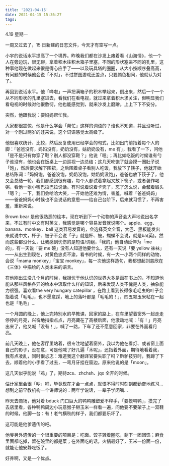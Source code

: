 ```yaml
---
title: '2021-04-15'
date: 2021-04-15 15:36:27
tags:
---
```


4.19 星期一

一周又过去了，15 日新建的日志文件，今天才有空写一点。

小宇的说话水平提高了一个境界。昨晚我们都在沙发上瘫着看《山海情》，他一个人在旁边玩，很无聊，拿着积木往积木箱子里塞，不同的形状塞进不同的孔里，这种事他现在做起来很是得心应手了——以及玩具塔的圈圈，从大小按顺序叠高高，有问题的时候他会说「不对」，不过拼图游戏还差点，只要颜色相同，他就认为对了。

再回到说话水平。他「哗啦」一声把满箱子的积木举起来，倒出来，然后一个一个从不同形状的孔里塞进去，看我们在看电视，就过来拿着积木求关注，但明显我们看电视的时候对他很敷衍，他也能感觉到，就来沙发上磨蹭。上上下下不安分。

突然，他跟我说：要妈妈帮忙我。

大家都很震惊，他是什么学会「帮忙」这样的词语的？谁也不知道，并且没听过，对一个刚过两岁的娃来说，这个词语感觉太高级了。

他很喜欢统计、比较，然后反复使用已经学会的句式，比如出门前指着每个人的脚：「爸爸没有，妈妈没有，奶奶没有，姑奶奶没有，me 有」，我看了一下，问他「是不是只有你穿了鞋？别人都没穿鞋？」他说「嗯」；再比如吃饭的时候谁有勺子谁没有，他也会在饭桌上一边巡视一边总结；这几天吃饱了就会摸一圈肚子说「饱」，然后要求解下围裙，之后围着桌子看别人吃饭，我放下了筷子，他就开始总结陈词：「妈妈饱，爸爸没饱，奶奶没饱，姑奶奶没饱」，爸爸也放下筷子了，他又会总结一轮，我们都感到很有趣，每个人都试着拿起又放下筷子，或者装作喝粥，看他一张小嘴巴拉巴拉说话。有时说着说着卡壳了，忘了怎么说，会皱着眉头「嗯？」一下，我们会哈哈大笑，一开始他还难为情，害羞，喊着「爸爸妈妈」——爸爸妈妈小时候也不会说话的意思——给自己台阶下，后来就习惯了，不再害羞，重新来说。

Brown bear 是他很熟悉的绘本，现在听到下一个动物的声音会大声地说出名字来，不过有时中文有时英文，我感觉是哪个容易发音就说哪个。apple、egg、banana、monkey、ball 这类容易发音的，会选择英文全音，大巴、黑板能发出来就说中文，杯子、被子不会说「子」就是杯、被，蝴蝶不会说，就是ba(英)。然而这些都没什么，让我感到忧伤的是短语/词组，「我的」他自动延伸为「me 的」，有一天说「要 me 碗」没有人知道他要什么，还有一天说「要 yellow 袜袜」——从出生到现在，对黄色忠贞不渝，看书的时候，有一大一小两个同样的动物，会说「mama monkey」「宝宝 monkey」，每一次他这样造句，我都想起刘慈欣在《三体》中描绘的人类未来的语言。

在他刚出生没几个月的时候，我担忧于他认识的世界大多是画在书上的，不知道他能从那些风格各异的绘本中汲取什么样的知识，后来发现人类不愧是人类，抽象能力很强。喜欢看the very hungary catepillar ，在路上看到长得像毛毛虫的叶子会指着说「毛毛」，也不愿意踩，地上的落叶都是「毛毛的！」，四五颗玉米粘在一起也是「毛毛」...

一个月圆的晚上，他上完特别水的早教课，回家的路上，在车里望着窗外一起走走停停的月亮，兴奋地指指点点，月亮藏在了高楼后面，他激动地喊：「有！」月亮出来了，他又喊「没有！」，喊了一路，下车了还不愿意回家，非要在外面看月亮。

前几天晚上，他在客厅里站着，很专注地望着窗外，我以为他在看灯、或者窗上面自己的影子，没在意，可是他喊了好几遍「木呢」，还指着外面，期待地看着我，我有点凌乱，同时很忐忑：难道我这个翻译官要失职了吗？黔驴技穷时，我蹲了下去，顺着他的小手看了过去，一弯月牙挂在窗边。原来他说的是「moon」。

这几天似乎能说「鸡」了，期待zcs、zhchsh、jqx 全开的时候。

估计家里会很「吵」吧，毕竟现在才会一点点，就恨不得时时刻刻都勤奋地练习...想到之前早教机构一个讲师说的：两年学说话，一辈子学闭嘴...

昨天去商场，他对着 bduck 门口巨大的鸭鸭雕塑爱不释手，「要摸鸭鸭」，摸完了去店里看，各种鸭鸭周边小玩意猴子掰玉米一样看一遍，问他要不要架子上一双鞋的时候，他脚一台：有！老气横秋的样子，我们都要乐坏了。

这可能是他爹遗传的吧。

他爹另外遗传的一个很重要的项目是：吃面。饺子转着圈吃，剩下一团团馅；麻食里面都吃掉，留在碗里的都是菜；在外面吃的话，火锅最好了，玉米一份面一份，就能让他安静吃饭了。

好养啊，又是一个优点。

